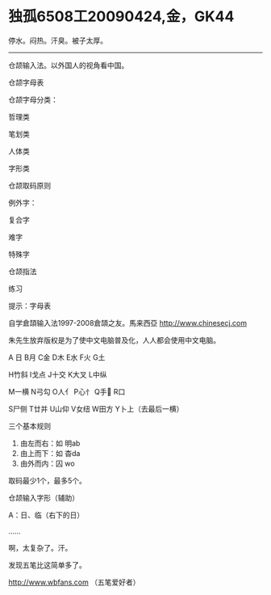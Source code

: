 # 独孤6508工20090424,金，GK44

停水。闷热。汗臭。被子太厚。

----

仓颉输入法。以外国人的视角看中国。

仓颉字母表

仓颉字母分类：

哲理类

笔划类

人体类

字形类

仓颉取码原则

例外字：

复合字

难字

特殊字

仓颉指法

练习

提示：字母表

自学倉頡输入法1997-2008倉頡之友。馬来西亞 http://www.chinesecj.com

朱先生放弃版权是为了使中文电脑普及化，人人都会使用中文电脑。

A 日 B月 C金 D木 E水 F火 G土

H竹斜 I戈点 J十交 K大叉 L中纵

M一横 N弓勾 O人亻 P心忄 Q手 R口

S尸侧 T廿并 U山仰 V女纽 W田方 Y卜上（去最后一横）

三个基本规则

1. 由左而右：如 明ab
2. 由上而下：如 杳da
3. 由外而内：囚 wo

取码最少1个，最多5个。

仓颉输入字形（辅助）

A：日、临（右下的日）

……

啊，太复杂了。汗。

发现五笔比这简单多了。

http://www.wbfans.com （五笔爱好者）
